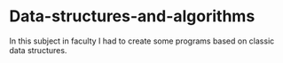 # Data-structures-and-algorithms
 In this subject in faculty I had to create some programs based on classic data structures.
